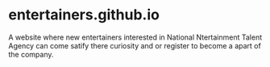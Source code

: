 # entertainers.github.io
A website where new entertainers interested in National Ntertainment Talent Agency can come satify there curiosity and or register to become a apart of the company. 
